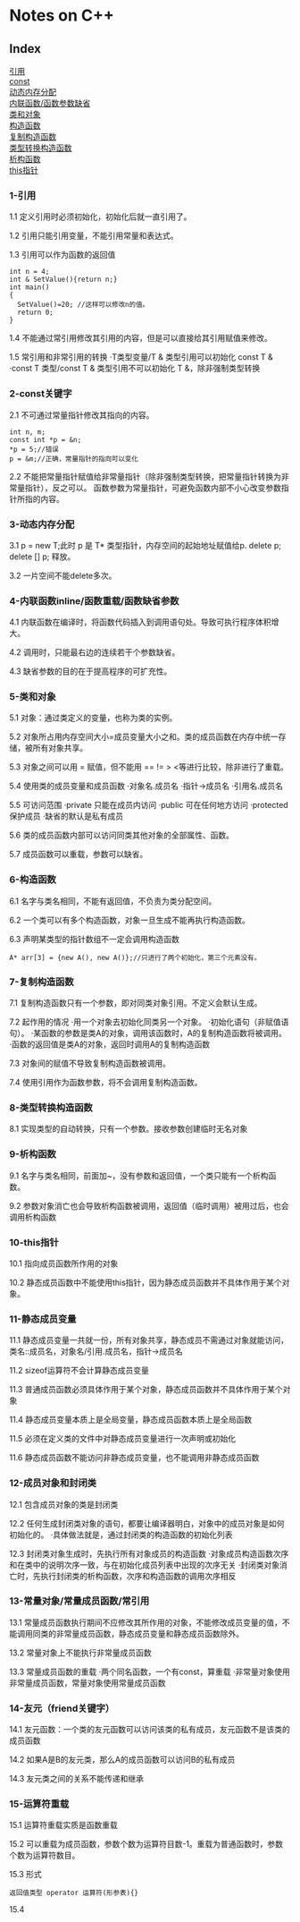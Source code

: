 # Notes on C++
## Index
[引用](#1-引用)  
[const](#2-const关键字)  
[动态内存分配](#3-动态内存分配)  
[内联函数/函数参数缺省](#4-内联函数inline/函数重载/函数缺省参数)  
[类和对象](#5-类和对象)  
[构造函数](#6-构造函数)  
[复制构造函数](#7-复制构造函数)  
[类型转换构造函数](#8-类型转换构造函数)  
[析构函数](#9-析构函数)  
[this指针](#10-this指针)  

### 1-引用
1.1 定义引用时必须初始化，初始化后就一直引用了。

1.2 引用只能引用变量，不能引用常量和表达式。

1.3 引用可以作为函数的返回值

```
int n = 4;
int & SetValue(){return n;}
int main()
{
  SetValue()=20; //这样可以修改n的值。
  return 0;
}
```

1.4 不能通过常引用修改其引用的内容，但是可以直接给其引用赋值来修改。

1.5 常引用和非常引用的转换
    ·T类型变量/T & 类型引用可以初始化 const T &
    ·const T 类型/const T & 类型引用不可以初始化 T &，除非强制类型转换

### 2-const关键字
2.1 不可通过常量指针修改其指向的内容。

```
int n, m;
const int *p = &n;
*p = 5;//错误
p = &m;//正确，常量指针的指向可以变化
```

2.2 不能把常量指针赋值给非常量指针（除非强制类型转换，把常量指针转换为非常量指针），反之可以。
    函数参数为常量指针，可避免函数内部不小心改变参数指针所指的内容。
    
### 3-动态内存分配
3.1 p = new T;此时 p 是 T* 类型指针，内存空间的起始地址赋值给p. delete p; delete [] p; 释放。

3.2 一片空间不能delete多次。

### 4-内联函数inline/函数重载/函数缺省参数

4.1 内联函数在编译时，将函数代码插入到调用语句处。导致可执行程序体积增大。

4.2 调用时，只能最右边的连续若干个参数缺省。

4.3 缺省参数的目的在于提高程序的可扩充性。

### 5-类和对象
5.1 对象：通过类定义的变量，也称为类的实例。

5.2 对象所占用内存空间大小=成员变量大小之和。类的成员函数在内存中统一存储，被所有对象共享。

5.3 对象之间可以用 = 赋值，但不能用 == != > <等进行比较，除非进行了重载。

5.4 使用类的成员变量和成员函数
    ·对象名.成员名
    ·指针->成员名
    ·引用名.成员名

5.5 可访问范围
    ·private 只能在成员内访问
    ·public 可在任何地方访问
    ·protected 保护成员
    ·缺省的默认是私有成员
    
5.6 类的成员函数内部可以访问同类其他对象的全部属性、函数。

5.7 成员函数可以重载，参数可以缺省。

### 6-构造函数
6.1 名字与类名相同，不能有返回值，不负责为类分配空间。

6.2 一个类可以有多个构造函数，对象一旦生成不能再执行构造函数。

6.3 声明某类型的指针数组不一定会调用构造函数
```
A* arr[3] = {new A(), new A()};//只进行了两个初始化，第三个元素没有。
```

### 7-复制构造函数
7.1 复制构造函数只有一个参数，即对同类对象引用。不定义会默认生成。

7.2 起作用的情况
    ·用一个对象去初始化同类另一个对象。
    ·初始化语句（非赋值语句）。
    ·某函数的参数是类A的对象，调用该函数时，A的复制构造函数将被调用。
    ·函数的返回值是类A的对象，返回时调用A的复制构造函数
    
7.3 对象间的赋值不导致复制构造函数被调用。

7.4 使用引用作为函数参数，将不会调用复制构造函数。

### 8-类型转换构造函数
8.1 实现类型的自动转换，只有一个参数。接收参数创建临时无名对象

### 9-析构函数
9.1 名字与类名相同，前面加~，没有参数和返回值，一个类只能有一个析构函数。

9.2 参数对象消亡也会导致析构函数被调用，返回值（临时调用）被用过后，也会调用析构函数

### 10-this指针
10.1 指向成员函数所作用的对象

10.2 静态成员函数中不能使用this指针，因为静态成员函数并不具体作用于某个对象。

### 11-静态成员变量
11.1 静态成员变量一共就一份，所有对象共享，静态成员不需通过对象就能访问，类名::成员名，对象名/引用.成员名，指针->成员名

11.2 sizeof运算符不会计算静态成员变量

11.3 普通成员函数必须具体作用于某个对象，静态成员函数并不具体作用于某个对象

11.4 静态成员变量本质上是全局变量，静态成员函数本质上是全局函数

11.5 必须在定义类的文件中对静态成员变量进行一次声明或初始化

11.6 静态成员函数不能访问非静态成员变量，也不能调用非静态成员函数

### 12-成员对象和封闭类
12.1 包含成员对象的类是封闭类

12.2 任何生成封闭类对象的语句，都要让编译器明白，对象中的成员对象是如何初始化的。
    ·具体做法就是，通过封闭类的构造函数的初始化列表

12.3 封闭类对象生成时，先执行所有对象成员的构造函数
    ·对象成员构造函数次序和在类中的说明次序一致，与在初始化成员列表中出现的次序无关
    ·封闭类对象消亡时，先执行封闭类的析构函数，次序和构造函数的调用次序相反

### 13-常量对象/常量成员函数/常引用
13.1 常量成员函数执行期间不应修改其所作用的对象，不能修改成员变量的值，不能调用同类的非常量成员函数，静态成员变量和静态成员函数除外。

13.2 常量对象上不能执行非常量成员函数

13.3 常量成员函数的重载
    ·两个同名函数，一个有const，算重载
    ·非常量对象使用非常量成员函数，常量对象使用常量成员函数

### 14-友元（friend关键字）
14.1 友元函数：一个类的友元函数可以访问该类的私有成员，友元函数不是该类的成员函数

14.2 如果A是B的友元类，那么A的成员函数可以访问B的私有成员

14.3 友元类之间的关系不能传递和继承

### 15-运算符重载
15.1 运算符重载实质是函数重载

15.2 可以重载为成员函数，参数个数为运算符目数-1。重载为普通函数时，参数个数为运算符数目。

15.3 形式
```
返回值类型 operator 运算符(形参表){}
```

15.4 

